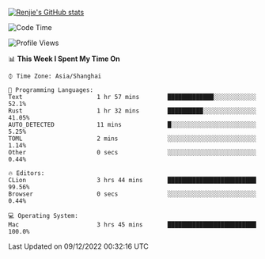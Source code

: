 [![Renjie's GitHub stats](https://github-readme-stats.vercel.app/api?username=liurenjie1024&show_icons=true&theme=chartreuse-dark)](https://github.com/anuraghazra/github-readme-stats)

<!--START_SECTION:waka-->
![Code Time](http://img.shields.io/badge/Code%20Time-391%20hrs%207%20mins-blue)

![Profile Views](http://img.shields.io/badge/Profile%20Views-25-blue)

📊 **This Week I Spent My Time On** 

```text
⌚︎ Time Zone: Asia/Shanghai

💬 Programming Languages: 
Text                     1 hr 57 mins        █████████████░░░░░░░░░░░░   52.1% 
Rust                     1 hr 32 mins        ██████████░░░░░░░░░░░░░░░   41.05% 
AUTO_DETECTED            11 mins             █░░░░░░░░░░░░░░░░░░░░░░░░   5.25% 
TOML                     2 mins              ░░░░░░░░░░░░░░░░░░░░░░░░░   1.14% 
Other                    0 secs              ░░░░░░░░░░░░░░░░░░░░░░░░░   0.44%

🔥 Editors: 
CLion                    3 hrs 44 mins       █████████████████████████   99.56% 
Browser                  0 secs              ░░░░░░░░░░░░░░░░░░░░░░░░░   0.44%

💻 Operating System: 
Mac                      3 hrs 45 mins       █████████████████████████   100.0%

```


 Last Updated on 09/12/2022 00:32:16 UTC
<!--END_SECTION:waka-->

